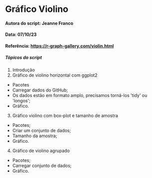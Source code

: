 # Gráfico Violino

#### Autora do script: Jeanne Franco
#### Data: 07/10/23
#### Referência: https://r-graph-gallery.com/violin.html

##### Tópicos do script

1. Introdução
2. Gráfico de violino horizontal com ggplot2
- Pacotes
- Carregar dados do GitHub;
- Os dados estão em formato amplo, precisamos torná-los 'tidy' ou 'longos';
- Gráfico.
3. Gráfico violino com box-plot e tamanho de amostra
- Pacotes;
- Criar um conjunto de dados;
- Tamanho da amostra;
- Gráfico.
4. Gráfico de violino agrupado
- Pacotes;
- Carregar conjunto de dados;
- Gráfico.
